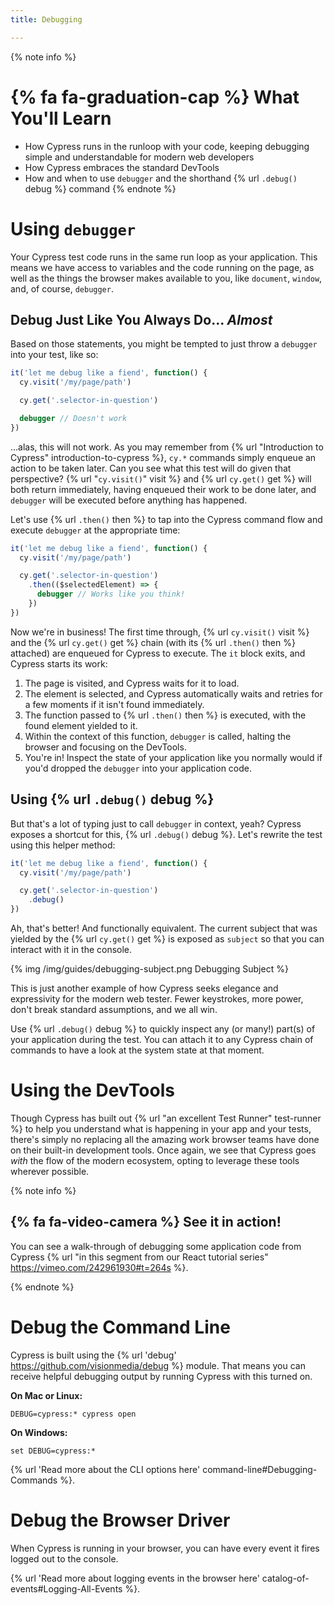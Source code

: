 ```yaml
---
title: Debugging

---
```


{% note info %}
# {% fa fa-graduation-cap %} What You'll Learn

- How Cypress runs in the runloop with your code, keeping debugging simple and understandable for modern web developers
- How Cypress embraces the standard DevTools
- How and when to use `debugger` and the shorthand {% url `.debug()` debug %} command
{% endnote %}

# Using `debugger`

Your Cypress test code runs in the same run loop as your application. This means we have access to variables and the code running on the page, as well as the things the browser makes available to you, like `document`, `window`, and, of course, `debugger`.

## Debug Just Like You Always Do... _Almost_

Based on those statements, you might be tempted to just throw a `debugger` into your test, like so:

```js
it('let me debug like a fiend', function() {
  cy.visit('/my/page/path')

  cy.get('.selector-in-question')

  debugger // Doesn't work
})
```

...alas, this will not work. As you may remember from {% url "Introduction to Cypress" introduction-to-cypress %}, `cy.*` commands simply enqueue an action to be taken later. Can you see what this test will do given that perspective? {% url "`cy.visit()`" visit %} and {% url `cy.get()` get %} will both return immediately, having enqueued their work to be done later, and `debugger` will be executed before anything has happened.

Let's use {% url `.then()` then %} to tap into the Cypress command flow and execute `debugger` at the appropriate time:

```js
it('let me debug like a fiend', function() {
  cy.visit('/my/page/path')

  cy.get('.selector-in-question')
    .then(($selectedElement) => {
      debugger // Works like you think!
    })
})
```

Now we're in business! The first time through, {% url `cy.visit()` visit %} and the {% url `cy.get()` get %} chain (with its {% url `.then()` then %} attached) are enqueued for Cypress to execute. The `it` block exits, and Cypress starts its work:

1. The page is visited, and Cypress waits for it to load.
2. The element is selected, and Cypress automatically waits and retries for a few moments if it isn't found immediately.
3. The function passed to {% url `.then()` then %} is executed, with the found element yielded to it.
4. Within the context of this function, `debugger` is called, halting the browser and focusing on the DevTools.
5. You're in! Inspect the state of your application like you normally would if you'd dropped the `debugger` into your application code.

## Using {% url `.debug()` debug %}

But that's a lot of typing just to call `debugger` in context, yeah? Cypress exposes a shortcut for this, {% url `.debug()` debug %}. Let's rewrite the test using this helper method:

```js
it('let me debug like a fiend', function() {
  cy.visit('/my/page/path')

  cy.get('.selector-in-question')
    .debug()
})
```

Ah, that's better! And functionally equivalent. The current subject that was yielded by the {% url `cy.get()` get %} is exposed as `subject` so that you can interact with it in the console.

{% img /img/guides/debugging-subject.png Debugging Subject %}

This is just another example of how Cypress seeks elegance and expressivity for the modern web tester. Fewer keystrokes, more power, don't break standard assumptions, and we all win.

Use {% url `.debug()` debug %} to quickly inspect any (or many!) part(s) of your application during the test. You can attach it to any Cypress chain of commands to have a look at the system state at that moment.

# Using the DevTools

Though Cypress has built out {% url "an excellent Test Runner" test-runner %} to help you understand what is happening in your app and your tests, there's simply no replacing all the amazing work browser teams have done on their built-in development tools. Once again, we see that Cypress goes _with_ the flow of the modern ecosystem, opting to leverage these tools wherever possible.

{% note info %}
## {% fa fa-video-camera %} See it in action!

You can see a walk-through of debugging some application code from Cypress {% url "in this segment from our React tutorial series" https://vimeo.com/242961930#t=264s %}.

{% endnote %}

<!-- TODO: show how clicking commands populates the dev tools, demonstrate a few commands -->

# Debug the Command Line

Cypress is built using the {% url 'debug' https://github.com/visionmedia/debug %} module. That means you can receive helpful debugging output by running Cypress with this turned on.

**On Mac or Linux:**

```shell
DEBUG=cypress:* cypress open
```

**On Windows:**

```shell
set DEBUG=cypress:*
```

{% url 'Read more about the CLI options here' command-line#Debugging-Commands %}.

# Debug the Browser Driver

When Cypress is running in your browser, you can have every event it fires logged out to the console.

{% url 'Read more about logging events in the browser here' catalog-of-events#Logging-All-Events %}.
